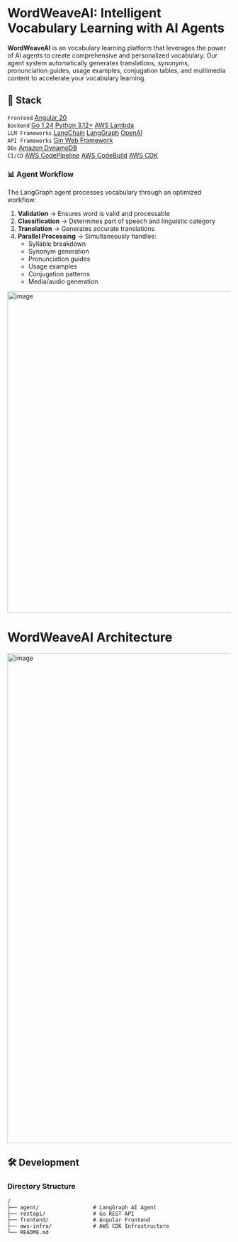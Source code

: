 # WordWeaveAI: Intelligent Vocabulary Learning with AI Agents

**WordWeaveAI** is an vocabulary learning platform that leverages the power of AI agents to create comprehensive and personalized vocabulary. 
Our agent system automatically generates translations, synonyms, pronunciation guides, usage examples, conjugation tables, 
and multimedia content to accelerate your vocabulary learning.

## 📖 Stack

`Frontend` [Angular 20](https://angular.dev/) \
`Backend` [Go 1.24](https://golang.org/) [Python 3.12+](https://www.python.org/) [AWS Lambda](https://aws.amazon.com/lambda/) \
`LLM Frameworks` [LangChain](https://www.langchain.com/) [LangGraph](https://python.langchain.com/docs/langgraph/) [OpenAI](https://www.openai.com/) \
`API Frameworks` [Gin Web Framework](https://gin-gonic.com/) \
`DBs` [Amazon DynamoDB](https://aws.amazon.com/dynamodb/) \
`CI/CD` [AWS CodePipeline](https://aws.amazon.com/codepipeline/) [AWS CodeBuild](https://aws.amazon.com/codebuild/) [AWS CDK](https://aws.amazon.com/cdk/)


### 📊 Agent Workflow

The LangGraph agent processes vocabulary through an optimized workflow:

1. **Validation** → Ensures word is valid and processable
2. **Classification** → Determines part of speech and linguistic category
3. **Translation** → Generates accurate translations
4. **Parallel Processing** → Simultaneously handles:
   - Syllable breakdown
   - Synonym generation
   - Pronunciation guides
   - Usage examples
   - Conjugation patterns
   - Media/audio generation
  
<img width="723" alt="image" src="https://github.com/user-attachments/assets/e2e5cfb1-0f46-4eed-b9cf-c0b5a979ff96" />


# WordWeaveAI Architecture

<img width="1103" alt="image" src="https://github.com/user-attachments/assets/737dbd19-d993-4069-bceb-3bce7ffe5ecc" />



## 🛠️ Development

### Directory Structure

```
/
├── agent/                 # LangGraph AI Agent
├── restapi/               # Go REST API
├── frontend/              # Angular Frontend
├── aws-infra/             # AWS CDK Infrastructure
└── README.md
```
